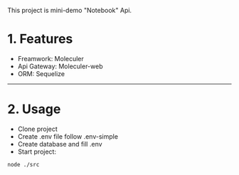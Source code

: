This project is mini-demo "Notebook" Api.

# 1. Features

- Freamwork: Moleculer
- Api Gateway: Moleculer-web
- ORM: Sequelize

---

# 2. Usage

- Clone project
- Create .env file follow .env-simple
- Create database and fill .env
- Start project:

```
node ./src
```

